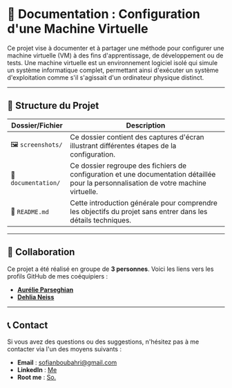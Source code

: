 # 📄 Documentation : Configuration d'une Machine Virtuelle

Ce projet vise à documenter et à partager une méthode pour configurer une machine virtuelle (VM) à des fins d'apprentissage, de développement ou de tests. Une machine virtuelle est un environnement logiciel isolé qui simule un système informatique complet, permettant ainsi d'exécuter un système d'exploitation comme s'il s'agissait d'un ordinateur physique distinct.

---

## 📂 Structure du Projet

| **Dossier/Fichier**  | **Description**                                                                 |
|-----------------------|---------------------------------------------------------------------------------|
| 🖼️ `screenshots/`     | Ce dossier contient des captures d'écran illustrant différentes étapes de la configuration. |
| 📑 `documentation/`   | Ce dossier regroupe des fichiers de configuration et une documentation détaillée pour la personnalisation de votre machine virtuelle. |
| 📜 `README.md`        | Cette introduction générale pour comprendre les objectifs du projet sans entrer dans les détails techniques. |

---

## 👥 Collaboration

Ce projet a été réalisé en groupe de **3 personnes**. Voici les liens vers les profils GitHub de mes coéquipiers :

- **[Aurélie Parseghian](https://github.com/aurelie-parseghian)**  
- **[Dehlia Neiss](https://github.com/dehlia-neiss)**  

---

## 📞 Contact

Si vous avez des questions ou des suggestions, n'hésitez pas à me contacter via l'un des moyens suivants :

- **Email** : [sofianboubahri@gmail.com](mailto:sofianboubahri@gmail.com)
- **LinkedIn** : [Me](https://www.linkedin.com/in/sofian-boubahri-71a521271/)
- **Root me** : [So.](https://www.root-me.org/So-797745?lang=fr#ea9f5fc2c4b4fe9ce3e8d10ed67cf404)
